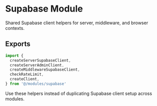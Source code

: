 # Supabase Module

Shared Supabase client helpers for server, middleware, and browser contexts.

## Exports
```ts
import {
  createServerSupabaseClient,
  createServerAdminClient,
  createMiddlewareSupabaseClient,
  checkRateLimit,
  createClient,
} from '@/modules/supabase'
```

Use these helpers instead of duplicating Supabase client setup across modules.
